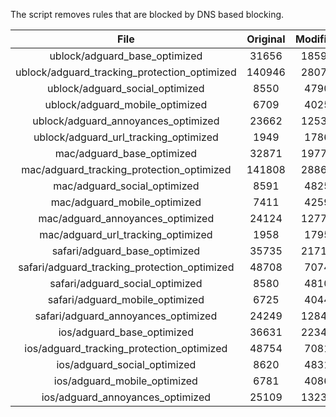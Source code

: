 The script removes rules that are blocked by DNS based blocking.


| File | Original | Modified |
|:----:|:-----:|:-----:|
| ublock/adguard_base_optimized | 31656 | 18590 |
| ublock/adguard_tracking_protection_optimized | 140946 | 28079 |
| ublock/adguard_social_optimized | 8550 | 4790 |
| ublock/adguard_mobile_optimized | 6709 | 4025 |
| ublock/adguard_annoyances_optimized | 23662 | 12530 |
| ublock/adguard_url_tracking_optimized | 1949 | 1786 |
| mac/adguard_base_optimized | 32871 | 19772 |
| mac/adguard_tracking_protection_optimized | 141808 | 28861 |
| mac/adguard_social_optimized | 8591 | 4825 |
| mac/adguard_mobile_optimized | 7411 | 4259 |
| mac/adguard_annoyances_optimized | 24124 | 12770 |
| mac/adguard_url_tracking_optimized | 1958 | 1795 |
| safari/adguard_base_optimized | 35735 | 21713 |
| safari/adguard_tracking_protection_optimized | 48708 | 7074 |
| safari/adguard_social_optimized | 8580 | 4810 |
| safari/adguard_mobile_optimized | 6725 | 4044 |
| safari/adguard_annoyances_optimized | 24249 | 12844 |
| ios/adguard_base_optimized | 36631 | 22340 |
| ios/adguard_tracking_protection_optimized | 48754 | 7081 |
| ios/adguard_social_optimized | 8620 | 4831 |
| ios/adguard_mobile_optimized | 6781 | 4086 |
| ios/adguard_annoyances_optimized | 25109 | 13238 |